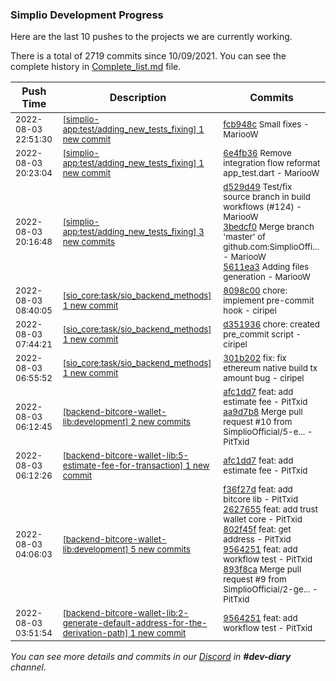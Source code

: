 
### Simplio Development Progress

Here are the last 10 pushes to the projects we are currently working.

There is a total of 2719 commits since 10/09/2021. You can see the complete history in
 [Complete_list.md](Complete_list.md) file.

| Push Time | Description | Commits |
| --- | --- | --- |
| <sub>2022-08-03 22:51:30</sub> | <sub>[[simplio-app:test/adding\_new\_tests\_fixing] 1 new commit](https://github.com/SimplioOfficial/simplio-app/commit/fcb948c74a9b07b89d8ba17e633a05c3ed131918)</sub> | <sub>[fcb948c](https://github.com/SimplioOfficial/simplio-app/commit/fcb948c74a9b07b89d8ba17e633a05c3ed131918) Small fixes - MariooW</sub> |
| <sub>2022-08-03 20:23:04</sub> | <sub>[[simplio-app:test/adding\_new\_tests\_fixing] 1 new commit](https://github.com/SimplioOfficial/simplio-app/commit/6e4fb368c877b9d5ed76c20aeda55d7320a6bfb9)</sub> | <sub>[6e4fb36](https://github.com/SimplioOfficial/simplio-app/commit/6e4fb368c877b9d5ed76c20aeda55d7320a6bfb9) Remove integration flow reformat app_test.dart - MariooW</sub> |
| <sub>2022-08-03 20:16:48</sub> | <sub>[[simplio-app:test/adding\_new\_tests\_fixing] 3 new commits](https://github.com/SimplioOfficial/simplio-app/compare/59acdc8a36a6...5611ea30f3bf)</sub> | <sub>[d529d49](https://github.com/SimplioOfficial/simplio-app/commit/d529d4983908adcad411c4ead03189c7b378d794) Test/fix source branch in build workflows (#124) - MariooW<br>[3bedcf0](https://github.com/SimplioOfficial/simplio-app/commit/3bedcf0f3b47dc569967a14ad8ae4025f25df404) Merge branch 'master' of github.com:SimplioOffi... - MariooW<br>[5611ea3](https://github.com/SimplioOfficial/simplio-app/commit/5611ea30f3bfb5a6e673d374f0773f79ce73a416) Adding files generation - MariooW</sub> |
| <sub>2022-08-03 08:40:05</sub> | <sub>[[sio_core:task/sio\_backend\_methods] 1 new commit](https://github.com/SimplioOfficial/sio_core/commit/8098c00a1d488ab45f4cb283033ef2e4c85dc15e)</sub> | <sub>[8098c00](https://github.com/SimplioOfficial/sio_core/commit/8098c00a1d488ab45f4cb283033ef2e4c85dc15e) chore: implement pre-commit hook - ciripel</sub> |
| <sub>2022-08-03 07:44:21</sub> | <sub>[[sio_core:task/sio\_backend\_methods] 1 new commit](https://github.com/SimplioOfficial/sio_core/commit/d35193692142fdfa0bcab0a2d55ef450a6a1ac7f)</sub> | <sub>[d351936](https://github.com/SimplioOfficial/sio_core/commit/d35193692142fdfa0bcab0a2d55ef450a6a1ac7f) chore: created pre_commit script - ciripel</sub> |
| <sub>2022-08-03 06:55:52</sub> | <sub>[[sio_core:task/sio\_backend\_methods] 1 new commit](https://github.com/SimplioOfficial/sio_core/commit/301b202287de270985065a444b48db200906466a)</sub> | <sub>[301b202](https://github.com/SimplioOfficial/sio_core/commit/301b202287de270985065a444b48db200906466a) fix: fix ethereum native build tx amount bug - ciripel</sub> |
| <sub>2022-08-03 06:12:45</sub> | <sub>[[backend-bitcore-wallet-lib:development] 2 new commits](https://github.com/SimplioOfficial/backend-bitcore-wallet-lib/compare/893f8ca923ca...aa9d7b8ff0de)</sub> | <sub>[afc1dd7](https://github.com/SimplioOfficial/backend-bitcore-wallet-lib/commit/afc1dd76c60ab22df8f3c8c69af1d7387e607f00) feat: add estimate fee - PitTxid<br>[aa9d7b8](https://github.com/SimplioOfficial/backend-bitcore-wallet-lib/commit/aa9d7b8ff0dea3d059d1924870e598b47404e43a) Merge pull request #10 from SimplioOfficial/5-e... - PitTxid</sub> |
| <sub>2022-08-03 06:12:26</sub> | <sub>[[backend-bitcore-wallet-lib:5\-estimate\-fee\-for\-transaction] 1 new commit](https://github.com/SimplioOfficial/backend-bitcore-wallet-lib/commit/afc1dd76c60ab22df8f3c8c69af1d7387e607f00)</sub> | <sub>[afc1dd7](https://github.com/SimplioOfficial/backend-bitcore-wallet-lib/commit/afc1dd76c60ab22df8f3c8c69af1d7387e607f00) feat: add estimate fee - PitTxid</sub> |
| <sub>2022-08-03 04:06:03</sub> | <sub>[[backend-bitcore-wallet-lib:development] 5 new commits](https://github.com/SimplioOfficial/backend-bitcore-wallet-lib/compare/0f695a2514ca...893f8ca923ca)</sub> | <sub>[f36f27d](https://github.com/SimplioOfficial/backend-bitcore-wallet-lib/commit/f36f27d3424eee71868c6f60f447c2f0f93693b4) feat: add bitcore lib - PitTxid<br>[2627655](https://github.com/SimplioOfficial/backend-bitcore-wallet-lib/commit/2627655b0f24574a8af67a0bda77cbb09e67772a) feat: add trust wallet core - PitTxid<br>[802f45f](https://github.com/SimplioOfficial/backend-bitcore-wallet-lib/commit/802f45fed7e62ec78449326b7ddca42cd96892de) feat: get address - PitTxid<br>[9564251](https://github.com/SimplioOfficial/backend-bitcore-wallet-lib/commit/95642512bbf7a30f5d25d5127e3845452b209c83) feat: add workflow test - PitTxid<br>[893f8ca](https://github.com/SimplioOfficial/backend-bitcore-wallet-lib/commit/893f8ca923caa31f8cee4d06c6f420a2bef25fd8) Merge pull request #9 from SimplioOfficial/2-ge... - PitTxid</sub> |
| <sub>2022-08-03 03:51:54</sub> | <sub>[[backend-bitcore-wallet-lib:2\-generate\-default\-address\-for\-the\-derivation\-path] 1 new commit](https://github.com/SimplioOfficial/backend-bitcore-wallet-lib/commit/95642512bbf7a30f5d25d5127e3845452b209c83)</sub> | <sub>[9564251](https://github.com/SimplioOfficial/backend-bitcore-wallet-lib/commit/95642512bbf7a30f5d25d5127e3845452b209c83) feat: add workflow test - PitTxid</sub> |

_You can see more details and commits in our [Discord](https://discord.gg/aKhjuwZmdP) in **#dev-diary** channel._

